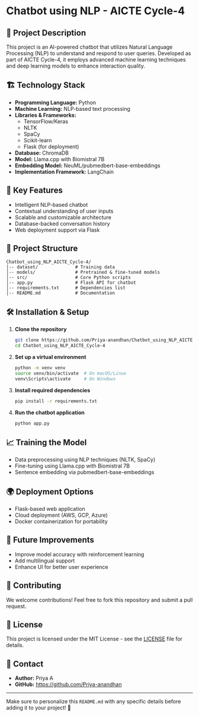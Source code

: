 # Chatbot using NLP - AICTE Cycle-4

## 📌 Project Description
This project is an AI-powered chatbot that utilizes Natural Language Processing (NLP) to understand and respond to user queries. Developed as part of AICTE Cycle-4, it employs advanced machine learning techniques and deep learning models to enhance interaction quality.

## 🏗 Technology Stack
- **Programming Language:** Python
- **Machine Learning:** NLP-based text processing
- **Libraries & Frameworks:**
  - TensorFlow/Keras
  - NLTK
  - SpaCy
  - Scikit-learn
  - Flask (for deployment)
- **Database:** ChromaDB
- **Model:** Llama.cpp with Biomistral 7B
- **Embedding Model:** NeuML/pubmedbert-base-embeddings
- **Implementation Framework:** LangChain

## 🚀 Key Features
- Intelligent NLP-based chatbot
- Contextual understanding of user inputs
- Scalable and customizable architecture
- Database-backed conversation history
- Web deployment support via Flask

## 📂 Project Structure
```
Chatbot_using_NLP_AICTE_Cycle-4/
│-- dataset/              # Training data
│-- models/               # Pretrained & fine-tuned models
│-- src/                  # Core Python scripts
│-- app.py                # Flask API for chatbot
│-- requirements.txt      # Dependencies list
│-- README.md             # Documentation
```

## 🛠 Installation & Setup
1. **Clone the repository**
   ```bash
   git clone https://github.com/Priya-anandhan/Chatbot_using_NLP_AICTE_Cycle-4.git
   cd Chatbot_using_NLP_AICTE_Cycle-4
   ```
2. **Set up a virtual environment**
   ```bash
   python -m venv venv
   source venv/bin/activate  # On macOS/Linux
   venv\Scripts\activate     # On Windows
   ```
3. **Install required dependencies**
   ```bash
   pip install -r requirements.txt
   ```
4. **Run the chatbot application**
   ```bash
   python app.py
   ```

## 📈 Training the Model
- Data preprocessing using NLP techniques (NLTK, SpaCy)
- Fine-tuning using Llama.cpp with Biomistral 7B
- Sentence embedding via pubmedbert-base-embeddings

## 🌍 Deployment Options
- Flask-based web application
- Cloud deployment (AWS, GCP, Azure)
- Docker containerization for portability

## 🚀 Future Improvements
- Improve model accuracy with reinforcement learning
- Add multilingual support
- Enhance UI for better user experience

## 🤝 Contributing
We welcome contributions! Feel free to fork this repository and submit a pull request.

## 📜 License
This project is licensed under the MIT License - see the [LICENSE](LICENSE) file for details.

## 📧 Contact
- **Author:** Priya A
- **GitHub:** https://github.com/Priya-anandhan

---
Make sure to personalize this `README.md` with any specific details before adding it to your project! 🚀
